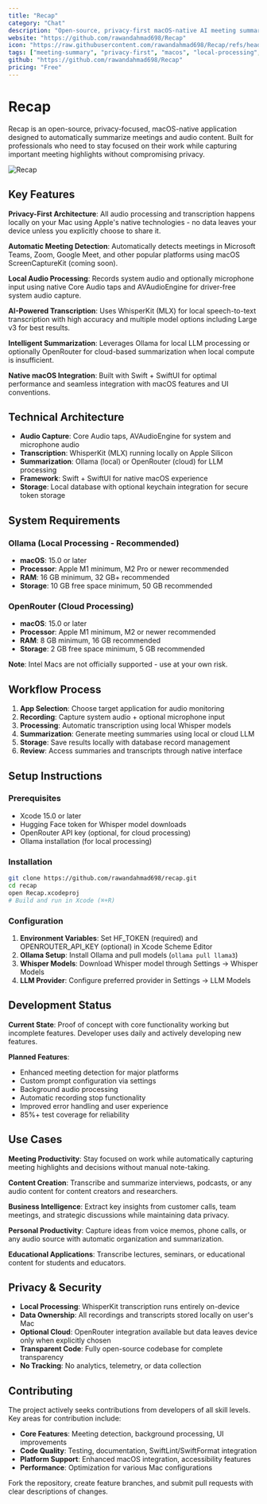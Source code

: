 ```yaml
---
title: "Recap"
category: "Chat"
description: "Open-source, privacy-first macOS-native AI meeting summary tool with local processing and automatic audio recording"
website: "https://github.com/rawandahmad698/Recap"
icon: "https://raw.githubusercontent.com/rawandahmad698/Recap/refs/heads/main/Recap/Assets.xcassets/AppIcon.appiconset/appstore1024.png"
tags: ["meeting-summary", "privacy-first", "macos", "local-processing", "audio-transcription"]
github: "https://github.com/rawandahmad698/Recap"
pricing: "Free"
---
```


# Recap

Recap is an open-source, privacy-focused, macOS-native application designed to automatically summarize meetings and audio content. Built for professionals who need to stay focused on their work while capturing important meeting highlights without compromising privacy.

![Recap](https://github-production-user-asset-6210df.s3.amazonaws.com/19406683/473679190-df798940-820c-46b6-b149-3a2771c7b5f3.png?X-Amz-Algorithm=AWS4-HMAC-SHA256&X-Amz-Credential=AKIAVCODYLSA53PQK4ZA%2F20250803%2Fus-east-1%2Fs3%2Faws4_request&X-Amz-Date=20250803T102409Z&X-Amz-Expires=300&X-Amz-Signature=de56ed6140a9a573f8a32f797c2ce2b650893984f991de65c1b8bbe2d43dfe65&X-Amz-SignedHeaders=host)


## Key Features

**Privacy-First Architecture**: All audio processing and transcription happens locally on your Mac using Apple's native technologies - no data leaves your device unless you explicitly choose to share it.

**Automatic Meeting Detection**: Automatically detects meetings in Microsoft Teams, Zoom, Google Meet, and other popular platforms using macOS ScreenCaptureKit (coming soon).

**Local Audio Processing**: Records system audio and optionally microphone input using native Core Audio taps and AVAudioEngine for driver-free system audio capture.

**AI-Powered Transcription**: Uses WhisperKit (MLX) for local speech-to-text transcription with high accuracy and multiple model options including Large v3 for best results.

**Intelligent Summarization**: Leverages Ollama for local LLM processing or optionally OpenRouter for cloud-based summarization when local compute is insufficient.

**Native macOS Integration**: Built with Swift + SwiftUI for optimal performance and seamless integration with macOS features and UI conventions.

## Technical Architecture

- **Audio Capture**: Core Audio taps, AVAudioEngine for system and microphone audio
- **Transcription**: WhisperKit (MLX) running locally on Apple Silicon
- **Summarization**: Ollama (local) or OpenRouter (cloud) for LLM processing
- **Framework**: Swift + SwiftUI for native macOS experience
- **Storage**: Local database with optional keychain integration for secure token storage

## System Requirements

### Ollama (Local Processing - Recommended)
- **macOS**: 15.0 or later
- **Processor**: Apple M1 minimum, M2 Pro or newer recommended
- **RAM**: 16 GB minimum, 32 GB+ recommended
- **Storage**: 10 GB free space minimum, 50 GB recommended

### OpenRouter (Cloud Processing)
- **macOS**: 15.0 or later  
- **Processor**: Apple M1 minimum, M2 or newer recommended
- **RAM**: 8 GB minimum, 16 GB recommended
- **Storage**: 2 GB free space minimum, 5 GB recommended

**Note**: Intel Macs are not officially supported - use at your own risk.

## Workflow Process

1. **App Selection**: Choose target application for audio monitoring
2. **Recording**: Capture system audio + optional microphone input
3. **Processing**: Automatic transcription using local Whisper models
4. **Summarization**: Generate meeting summaries using local or cloud LLM
5. **Storage**: Save results locally with database record management
6. **Review**: Access summaries and transcripts through native interface

## Setup Instructions

### Prerequisites
- Xcode 15.0 or later
- Hugging Face token for Whisper model downloads
- OpenRouter API key (optional, for cloud processing)
- Ollama installation (for local processing)

### Installation
```bash
git clone https://github.com/rawandahmad698/recap.git
cd recap
open Recap.xcodeproj
# Build and run in Xcode (⌘+R)
```

### Configuration
1. **Environment Variables**: Set HF_TOKEN (required) and OPENROUTER_API_KEY (optional) in Xcode Scheme Editor
2. **Ollama Setup**: Install Ollama and pull models (`ollama pull llama3`)
3. **Whisper Models**: Download Whisper model through Settings → Whisper Models
4. **LLM Provider**: Configure preferred provider in Settings → LLM Models

## Development Status

**Current State**: Proof of concept with core functionality working but incomplete features. Developer uses daily and actively developing new features.

**Planned Features**:
- Enhanced meeting detection for major platforms
- Custom prompt configuration via settings
- Background audio processing
- Automatic recording stop functionality
- Improved error handling and user experience
- 85%+ test coverage for reliability

## Use Cases

**Meeting Productivity**: Stay focused on work while automatically capturing meeting highlights and decisions without manual note-taking.

**Content Creation**: Transcribe and summarize interviews, podcasts, or any audio content for content creators and researchers.

**Business Intelligence**: Extract key insights from customer calls, team meetings, and strategic discussions while maintaining data privacy.

**Personal Productivity**: Capture ideas from voice memos, phone calls, or any audio source with automatic organization and summarization.

**Educational Applications**: Transcribe lectures, seminars, or educational content for students and educators.

## Privacy & Security

- **Local Processing**: WhisperKit transcription runs entirely on-device
- **Data Ownership**: All recordings and transcripts stored locally on user's Mac
- **Optional Cloud**: OpenRouter integration available but data leaves device only when explicitly chosen
- **Transparent Code**: Fully open-source codebase for complete transparency
- **No Tracking**: No analytics, telemetry, or data collection

## Contributing

The project actively seeks contributions from developers of all skill levels. Key areas for contribution include:

- **Core Features**: Meeting detection, background processing, UI improvements
- **Code Quality**: Testing, documentation, SwiftLint/SwiftFormat integration
- **Platform Support**: Enhanced macOS integration, accessibility features
- **Performance**: Optimization for various Mac configurations

Fork the repository, create feature branches, and submit pull requests with clear descriptions of changes.
